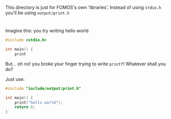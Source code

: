 This directory is just for FOMOS's own 'libraries'. Instead of using ```stdio.h``` you'll be using ```output/print.h``` 
#

Imagine this: you try writing hello world
```c
#include <stdio.h>

int main() {
    print
```

But... oh no! you broke your finger trying to write ```printf```! Whatever shall you do?

Just use:
```c
#include "include/output/print.h"

int main() {
    print("hello world");
    return 0;
}
```
